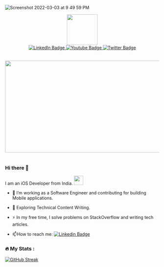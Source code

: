 ![Screenshot 2022-03-03 at 9 49 59 PM](https://user-images.githubusercontent.com/16849127/156606321-f65ca766-30a6-49aa-b7b1-35dbe47861b3.png)

<div id="header" align="center">
  <img src="https://media.giphy.com/media/M9gbBd9nbDrOTu1Mqx/giphy.gif" width="100"/>
</div>
<div id="badges" align="center">
  <a href="https://www.linkedin.com/in/javedmultani16/">
    <img src="https://img.shields.io/badge/LinkedIn-blue?style=for-the-badge&logo=linkedin&logoColor=white" alt="LinkedIn Badge"/>
  </a>
  <a href="https://www.youtube.com/watch?v=3185-GHc2pY&list=PL9l6mkQpCen8e8QXYDdAQc5D6z9tsgNQX">
    <img src="https://img.shields.io/badge/YouTube-red?style=for-the-badge&logo=youtube&logoColor=white" alt="Youtube Badge"/>
  </a>
  <a href="https://twitter.com/javedmultani16">
    <img src="https://img.shields.io/badge/Twitter-blue?style=for-the-badge&logo=twitter&logoColor=white" alt="Twitter Badge"/>
  </a>
</div>
<br>



<div align="center">
<img align="center" src="https://komarev.com/ghpvc/?username=javedmultani16&style=flat-square&color=blue" alt=""/>
  </div>
  <br>
  <div align="center">
  <img src="https://media.giphy.com/media/dWesBcTLavkZuG35MI/giphy.gif" width="600" height="300"/>
</div>
<br>

### Hi there 👋

  I am an iOS Developer from India. 
<img src="https://media.giphy.com/media/WUlplcMpOCEmTGBtBW/giphy.gif" width="30"> 

- :telescope: I’m working as a Software Engineer and contributing for building Mobile applications.

- :seedling: Exploring Technical Content Writing.

- :zap: In my free time, I solve problems on StackOverflow and writing tech articles.

- :mailbox:How to reach me: [![Linkedin Badge](https://img.shields.io/badge/-javedmultani16-blue?style=flat&logo=Linkedin&logoColor=white)](https://www.linkedin.com/in/javedmultani16/)

### :fire: My Stats :

[![GitHub Streak](http://github-readme-streak-stats.herokuapp.com?user=javedmultani16&theme=dark&background=000000)](https://git.io/streak-stats)
<!--
**javedmultani16/javedmultani16** is a ✨ _special_ ✨ repository because its `README.md` (this file) appears on your GitHub profile.

Here are some ideas to get you started:

- 🔭 I’m currently working on ...
- 🌱 I’m currently learning ...
- 👯 I’m looking to collaborate on ...
- 🤔 I’m looking for help with ...
- 💬 Ask me about ...
- 📫 How to reach me: ...
- 😄 Pronouns: ...
- ⚡ Fun fact: ...
-->
